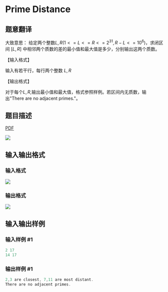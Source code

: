 # Prime Distance

## 题意翻译

大致意思： 给定两个整数$L,R(1<=L<=R<=2^{31},R-L<=10^6)$，求闭区间 $[L,R]$ 中相邻两个质数的差的最小值和最大值是多少，分别输出这两个质数。

【输入格式】

输入有若干行，每行两个整数 $L,R$

【输出格式】

对于每个$L,R$,输出最小值和最大值，格式参照样例。若区间内无质数，输出"There are no adjacent primes."。

## 题目描述

[problemUrl]: https://uva.onlinejudge.org/index.php?option=com_onlinejudge&Itemid=8&category=13&page=show_problem&problem=1081

[PDF](https://uva.onlinejudge.org/external/101/p10140.pdf)

![](https://cdn.luogu.com.cn/upload/vjudge_pic/UVA10140/7fac8d7bdf18ec6e0fd2914c1623eee77be89ef3.png)

## 输入输出格式

### 输入格式

![](https://cdn.luogu.com.cn/upload/vjudge_pic/UVA10140/9848cf59ee0ece9e1a0dfd40a08e689a1c5c6604.png)

### 输出格式

![](https://cdn.luogu.com.cn/upload/vjudge_pic/UVA10140/6760a091328104551b134bb6b39accf505df0484.png)

## 输入输出样例

### 输入样例 #1

```cpp
2 17
14 17
```


### 输出样例 #1

```cpp
2,3 are closest, 7,11 are most distant.
There are no adjacent primes.
```


